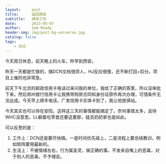 ```yaml
---
layout:     post
title:      返回西安
subtitle:   继续工作
date:       2023-05-07
author:     Sam Ready
header-img: img/post-bg-universe.jpg
catalog: false
tags:
    - 日记
---
```


今天周日休息，前天晚上的火车，昨早到西安。

昨天一天都是忙碌的，搞DCN文档很烦人，HJ反应很慢，还不断打回+扣分。项目上催的也非常急。

前天下午北京的邮政信用卡电话过来问我的单位，我给了正确的答案，所以没审批下来。然后郑州银行信用卡让我携带购房合同和身份证原件再次办理，可惜条件无法达成。今天早上顺丰电话，广发信用卡实体卡到了，我让他放驿站。

今天其实也可以待在安阳，这样这三天的事情都能搞定了。奈何事情太多，且待WHC没意思。LL躺着吃零食还要这要那，娃去奶奶家也是如此。

可以反思的是：
1. 工作上：DCN还是要尽快搞。一是时间优先级上，二是流程上要总结教训，例如矩阵要用最新的。
2. 生活上：不被情绪左右，行为属圣灵，做正确的事。不发来自嘴上的恶毒，对于别人的恶毒，不予理会。
